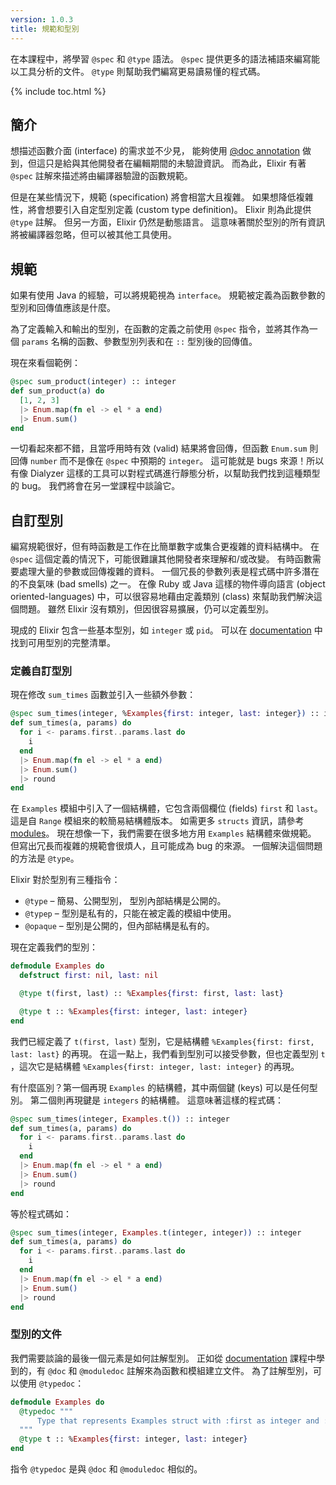 ```yaml
---
version: 1.0.3
title: 規範和型別
---
```


在本課程中，將學習 `@spec` 和 `@type` 語法。
`@spec` 提供更多的語法補語來編寫能以工具分析的文件。
`@type` 則幫助我們編寫更易讀易懂的程式碼。

{% include toc.html %}

## 簡介

想描述函數介面 (interface) 的需求並不少見，
能夠使用 [@doc annotation](../../basics/documentation) 做到，但這只是給與其他開發者在編輯期間的未驗證資訊。
而為此，Elixir 有著 `@spec` 註解來描述將由編譯器驗證的函數規範。

但是在某些情況下，規範 (specification) 將會相當大且複雜。
如果想降低複雜性，將會想要引入自定型別定義 (custom type definition)。
Elixir 則為此提供 `@type` 註解。
但另一方面，Elixir 仍然是動態語言。
這意味著關於型別的所有資訊將被編譯器忽略，但可以被其他工具使用。

## 規範

如果有使用 Java 的經驗，可以將規範視為 `interface`。
規範被定義為函數參數的型別和回傳值應該是什麼。

為了定義輸入和輸出的型別，在函數的定義之前使用 `@spec` 指令，並將其作為一個 `params` 名稱的函數、參數型別列表和在 `::` 型別後的回傳值。

現在來看個範例：

```elixir
@spec sum_product(integer) :: integer
def sum_product(a) do
  [1, 2, 3]
  |> Enum.map(fn el -> el * a end)
  |> Enum.sum()
end
```

一切看起來都不錯，且當呼用時有效 (valid) 結果將會回傳，但函數 `Enum.sum` 則回傳 `number` 而不是像在 `@spec` 中預期的 `integer`。
這可能就是 bugs 來源！所以有像 Dialyzer 這樣的工具可以對程式碼進行靜態分析，以幫助我們找到這種類型的 bug。
我們將會在另一堂課程中談論它。

## 自訂型別

編寫規範很好，但有時函數是工作在比簡單數字或集合更複雜的資料結構中。
在 `@spec` 這個定義的情況下，可能很難讓其他開發者來理解和/或改變。
有時函數需要處理大量的參數或回傳複雜的資料。
一個冗長的參數列表是程式碼中許多潛在的不良氣味 (bad smells) 之一。
在像 Ruby 或 Java 這樣的物件導向語言 (object oriented-languages) 中，可以很容易地藉由定義類別 (class) 來幫助我們解決這個問題。
雖然 Elixir 沒有類別，但因很容易擴展，仍可以定義型別。

現成的 Elixir 包含一些基本型別，如 `integer` 或 `pid`。
可以在 [documentation](https://hexdocs.pm/elixir/typespecs.html#types-and-their-syntax) 中找到可用型別的完整清單。

### 定義自訂型別

現在修改 `sum_times` 函數並引入一些額外參數：

```elixir
@spec sum_times(integer, %Examples{first: integer, last: integer}) :: integer
def sum_times(a, params) do
  for i <- params.first..params.last do
    i
  end
  |> Enum.map(fn el -> el * a end)
  |> Enum.sum()
  |> round
end
```

在 `Examples` 模組中引入了一個結構體，它包含兩個欄位 (fields) `first` 和 `last`。
這是自 `Range` 模組來的較簡易結構體版本。
如需更多 `structs` 資訊，請參考 [modules](../../basics/modules/#structs)。
現在想像一下，我們需要在很多地方用 `Examples` 結構體來做規範。
但寫出冗長而複雜的規範會很煩人，且可能成為 bug 的來源。
一個解決這個問題的方法是 `@type`。

Elixir 對於型別有三種指令：

  - `@type` – 簡易、公開型別，
  型別內部結構是公開的。
  - `@typep` – 型別是私有的，只能在被定義的模組中使用。
  - `@opaque` – 型別是公開的，但內部結構是私有的。

現在定義我們的型別：

```elixir
defmodule Examples do
  defstruct first: nil, last: nil

  @type t(first, last) :: %Examples{first: first, last: last}

  @type t :: %Examples{first: integer, last: integer}
end
```

我們已經定義了 `t(first, last)` 型別，它是結構體 `%Examples{first: first, last: last}` 的再現。
在這一點上，我們看到型別可以接受參數，但也定義型別 `t` ，這次它是結構體 `%Examples{first: integer, last: integer}` 的再現。

有什麼區別？第一個再現 `Examples` 的結構體，其中兩個鍵 (keys) 可以是任何型別。
第二個則再現鍵是 `integers` 的結構體。
這意味著這樣的程式碼：

```elixir
@spec sum_times(integer, Examples.t()) :: integer
def sum_times(a, params) do
  for i <- params.first..params.last do
    i
  end
  |> Enum.map(fn el -> el * a end)
  |> Enum.sum()
  |> round
end
```

等於程式碼如：

```elixir
@spec sum_times(integer, Examples.t(integer, integer)) :: integer
def sum_times(a, params) do
  for i <- params.first..params.last do
    i
  end
  |> Enum.map(fn el -> el * a end)
  |> Enum.sum()
  |> round
end
```

### 型別的文件

我們需要談論的最後一個元素是如何註解型別。
正如從 [documentation](../../basics/documentation) 課程中學到的，有 `@doc` 和 `@moduledoc` 註解來為函數和模組建立文件。
為了註解型別，可以使用 `@typedoc`：

```elixir
defmodule Examples do
  @typedoc """
      Type that represents Examples struct with :first as integer and :last as integer.
  """
  @type t :: %Examples{first: integer, last: integer}
end
```

指令 `@typedoc` 是與 `@doc` 和 `@moduledoc` 相似的。